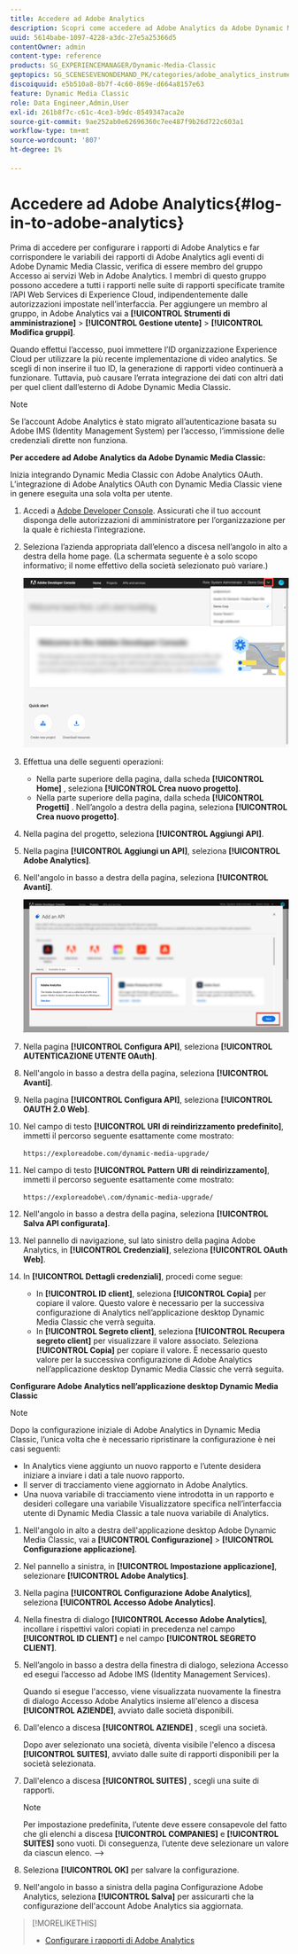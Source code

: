 ```yaml
---
title: Accedere ad Adobe Analytics
description: Scopri come accedere ad Adobe Analytics da Adobe Dynamic Media Classic.
uuid: 5614babe-1097-4228-a3dc-27e5a25366d5
contentOwner: admin
content-type: reference
products: SG_EXPERIENCEMANAGER/Dynamic-Media-Classic
geptopics: SG_SCENESEVENONDEMAND_PK/categories/adobe_analytics_instrumentation_kit
discoiquuid: e5b510a8-8b7f-4c60-869e-d664a8157e63
feature: Dynamic Media Classic
role: Data Engineer,Admin,User
exl-id: 261b8f7c-c61c-4ce3-b9dc-8549347aca2e
source-git-commit: 9ae252ab0e62696360c7ee487f9b26d722c603a1
workflow-type: tm+mt
source-wordcount: '807'
ht-degree: 1%

---
```


# Accedere ad Adobe Analytics{#log-in-to-adobe-analytics}

Prima di accedere per configurare i rapporti di Adobe Analytics e far corrispondere le variabili dei rapporti di Adobe Analytics agli eventi di Adobe Dynamic Media Classic, verifica di essere membro del gruppo Accesso ai servizi Web in Adobe Analytics. I membri di questo gruppo possono accedere a tutti i rapporti nelle suite di rapporti specificate tramite l’API Web Services di Experience Cloud, indipendentemente dalle autorizzazioni impostate nell’interfaccia. Per aggiungere un membro al gruppo, in Adobe Analytics vai a **[!UICONTROL Strumenti di amministrazione]** > **[!UICONTROL Gestione utente]** > **[!UICONTROL Modifica gruppi]**.

Quando effettui l’accesso, puoi immettere l’ID organizzazione Experience Cloud per utilizzare la più recente implementazione di video analytics. Se scegli di non inserire il tuo ID, la generazione di rapporti video continuerà a funzionare. Tuttavia, può causare l’errata integrazione dei dati con altri dati per quel client dall’esterno di Adobe Dynamic Media Classic.

>[!NOTE]
>
>Se l’account Adobe Analytics è stato migrato all’autenticazione basata su Adobe IMS (Identity Management System) per l’accesso, l’immissione delle credenziali dirette non funziona.

**Per accedere ad Adobe Analytics da Adobe Dynamic Media Classic:**

Inizia integrando Dynamic Media Classic con Adobe Analytics OAuth. L’integrazione di Adobe Analytics OAuth con Dynamic Media Classic viene in genere eseguita una sola volta per utente.

1. Accedi a [Adobe Developer Console](https://developer.adobe.com/console). Assicurati che il tuo account disponga delle autorizzazioni di amministratore per l’organizzazione per la quale è richiesta l’integrazione.
1. Seleziona l’azienda appropriata dall’elenco a discesa nell’angolo in alto a destra della home page. (La schermata seguente è a solo scopo informativo; il nome effettivo della società selezionato può variare.)

   ![Crea un nuovo progetto](assets/analytics-oauth1.png)

1. Effettua una delle seguenti operazioni:

   * Nella parte superiore della pagina, dalla scheda **[!UICONTROL Home]** , seleziona **[!UICONTROL Crea nuovo progetto]**.
   * Nella parte superiore della pagina, dalla scheda **[!UICONTROL Progetti]** . Nell’angolo a destra della pagina, seleziona **[!UICONTROL Crea nuovo progetto]**.

1. Nella pagina del progetto, seleziona **[!UICONTROL Aggiungi API]**.
1. Nella pagina **[!UICONTROL Aggiungi un API]**, seleziona **[!UICONTROL Adobe Analytics]**.
1. Nell&#39;angolo in basso a destra della pagina, seleziona **[!UICONTROL Avanti]**.

   ![Aggiungere un’API](assets/analytics-oauth2.png)

1. Nella pagina **[!UICONTROL Configura API]**, seleziona **[!UICONTROL AUTENTICAZIONE UTENTE OAuth]**.
1. Nell&#39;angolo in basso a destra della pagina, seleziona **[!UICONTROL Avanti]**.
1. Nella pagina **[!UICONTROL Configura API]**, seleziona **[!UICONTROL OAUTH 2.0 Web]**.
1. Nel campo di testo **[!UICONTROL URI di reindirizzamento predefinito]**, immetti il percorso seguente esattamente come mostrato:

   `https://exploreadobe.com/dynamic-media-upgrade/`

1. Nel campo di testo **[!UICONTROL Pattern URI di reindirizzamento]**, immetti il percorso seguente esattamente come mostrato:

   `https://exploreadobe\.com/dynamic-media-upgrade/`

1. Nell&#39;angolo in basso a destra della pagina, seleziona **[!UICONTROL Salva API configurata]**.
1. Nel pannello di navigazione, sul lato sinistro della pagina Adobe Analytics, in **[!UICONTROL Credenziali]**, seleziona **[!UICONTROL OAuth Web]**.
1. In **[!UICONTROL Dettagli credenziali]**, procedi come segue:
   * In **[!UICONTROL ID client]**, seleziona **[!UICONTROL Copia]** per copiare il valore. Questo valore è necessario per la successiva configurazione di Analytics nell’applicazione desktop Dynamic Media Classic che verrà seguita.
   * In **[!UICONTROL Segreto client]**, seleziona **[!UICONTROL Recupera segreto client]** per visualizzare il valore associato. Seleziona **[!UICONTROL Copia]** per copiare il valore. È necessario questo valore per la successiva configurazione di Adobe Analytics nell’applicazione desktop Dynamic Media Classic che verrà seguita.

**Configurare Adobe Analytics nell’applicazione desktop Dynamic Media Classic**

>[!NOTE]
>
>Dopo la configurazione iniziale di Adobe Analytics in Dynamic Media Classic, l’unica volta che è necessario ripristinare la configurazione è nei casi seguenti:
>
>* In Analytics viene aggiunto un nuovo rapporto e l’utente desidera iniziare a inviare i dati a tale nuovo rapporto.
>* Il server di tracciamento viene aggiornato in Adobe Analytics.
>* Una nuova variabile di tracciamento viene introdotta in un rapporto e desideri collegare una variabile Visualizzatore specifica nell’interfaccia utente di Dynamic Media Classic a tale nuova variabile di Analytics.

>


1. Nell&#39;angolo in alto a destra dell&#39;applicazione desktop Adobe Dynamic Media Classic, vai a **[!UICONTROL Configurazione]** > **[!UICONTROL Configurazione applicazione]**.
1. Nel pannello a sinistra, in **[!UICONTROL Impostazione applicazione]**, selezionare **[!UICONTROL Adobe Analytics]**.
1. Nella pagina **[!UICONTROL Configurazione Adobe Analytics]**, seleziona **[!UICONTROL Accesso Adobe Analytics]**.
1. Nella finestra di dialogo **[!UICONTROL Accesso Adobe Analytics]**, incollare i rispettivi valori copiati in precedenza nel campo **[!UICONTROL ID CLIENT]** e nel campo **[!UICONTROL SEGRETO CLIENT]**.
1. Nell’angolo in basso a destra della finestra di dialogo, seleziona Accesso ed esegui l’accesso ad Adobe IMS (Identity Management Services).

   Quando si esegue l&#39;accesso, viene visualizzata nuovamente la finestra di dialogo Accesso Adobe Analytics insieme all&#39;elenco a discesa **[!UICONTROL AZIENDE]**, avviato dalle società disponibili.

1. Dall&#39;elenco a discesa **[!UICONTROL AZIENDE]** , scegli una società.

   Dopo aver selezionato una società, diventa visibile l&#39;elenco a discesa **[!UICONTROL SUITES]**, avviato dalle suite di rapporti disponibili per la società selezionata.

1. Dall&#39;elenco a discesa **[!UICONTROL SUITES]** , scegli una suite di rapporti.

   >[!NOTE]
   >
   >Per impostazione predefinita, l’utente deve essere consapevole del fatto che gli elenchi a discesa **[!UICONTROL COMPANIES]** e **[!UICONTROL SUITES]** sono vuoti. Di conseguenza, l’utente deve selezionare un valore da ciascun elenco. —>

1. Seleziona **[!UICONTROL OK]** per salvare la configurazione.
1. Nell&#39;angolo in basso a sinistra della pagina Configurazione Adobe Analytics, seleziona **[!UICONTROL Salva]** per assicurarti che la configurazione dell&#39;account Adobe Analytics sia aggiornata.

>[!MORELIKETHIS]
>
>* [Configurare i rapporti di Adobe Analytics](configuring-analytics-reports.md#configuring_adobe_analytics_reports)

